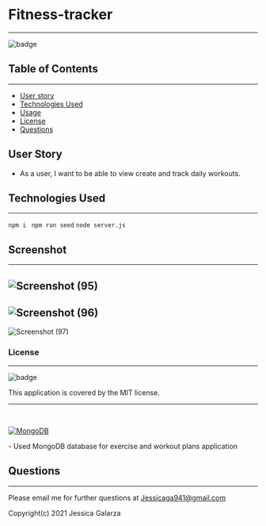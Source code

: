 # Fitness-tracker
-------
![badge](https://img.shields.io/badge/license-MIT-ff69b4)

## Table of Contents
---------
- [User story](#user-story)
- [Technologies Used](#technologies-used)
- [Usage](#usage)
- [License](#license)
- [Questions](#questions)

## User Story
* As a user, I want to be able to view create and track daily workouts.


## Technologies Used
------
``npm i ``
``npm run seed``
``node server.js``

## Screenshot
-----
![Screenshot (95)](https://user-images.githubusercontent.com/87554644/142095471-b5485f1e-0f70-4721-82a8-342b5ce9644b.png)
-
![Screenshot (96)](https://user-images.githubusercontent.com/87554644/142095516-18bc0beb-0649-403a-9829-4f3966b080a9.png)
-
![Screenshot (97)](https://user-images.githubusercontent.com/87554644/142095540-450f14ab-43f3-4913-a67c-2f70ec8435a3.png)

### License
-------
![badge](https://img.shields.io/badge/license-MIT-ff69b4)

This application is covered by the MIT license. 

----------------------------------------------------------------
</br>
<p align="left">
   <a href="https://www.mongodb.com/"><img src="https://img.shields.io/badge/-MongoDB-blue?style=for-the-badge" alt="MongoDB" /></a>
</p>
- Used MongoDB database for exercise and workout plans application


## Questions
-----
Please email me for further questions at Jessicaga941@gmail.com

Copyright(c) 2021 Jessica Galarza


